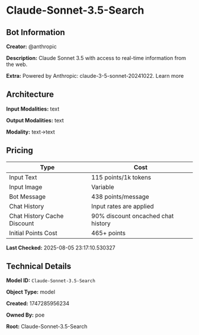 # Claude-Sonnet-3.5-Search

## Bot Information

**Creator:** @anthropic

**Description:** Claude Sonnet 3.5 with access to real-time information from the web.

**Extra:** Powered by Anthropic: claude-3-5-sonnet-20241022. Learn more


## Architecture

**Input Modalities:** text

**Output Modalities:** text

**Modality:** text->text


## Pricing

| Type | Cost |
|------|------|
| Input Text | 115 points/1k tokens |
| Input Image | Variable |
| Bot Message | 438 points/message |
| Chat History | Input rates are applied |
| Chat History Cache Discount | 90% discount oncached chat history |
| Initial Points Cost | 465+ points |

**Last Checked:** 2025-08-05 23:17:10.530327


## Technical Details

**Model ID:** `Claude-Sonnet-3.5-Search`

**Object Type:** model

**Created:** 1747285956234

**Owned By:** poe

**Root:** Claude-Sonnet-3.5-Search
